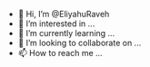 - 👋 Hi, I’m @EliyahuRaveh
- 👀 I’m interested in ...
- 🌱 I’m currently learning ...
- 💞️ I’m looking to collaborate on ...
- 📫 How to reach me ...

<!---
EliyahuRaveh/EliyahuRaveh is a ✨ special ✨ repository because its `README.md` (this file) appears on your GitHub profile.
You can click the Preview link to take a look at your changes.
--->
